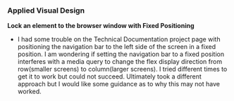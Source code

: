 ### Applied Visual Design

**Lock an element to the browser window with Fixed Positioning**

- I had some trouble on the Technical Documentation project page with positioning the navigation bar to the left side of the screen in a fixed position. I am wondering if setting the navigation bar to a fixed position interferes with a media query to change the flex display direction from row(smaller screens) to column(larger screens). I tried different times to get it to work but could not succeed. Ultimately took a different approach but I would like some guidance as to why this may not have worked.
